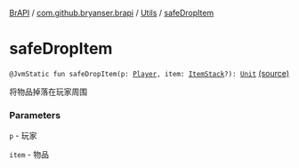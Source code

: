 [BrAPI](../../index.md) / [com.github.bryanser.brapi](../index.md) / [Utils](index.md) / [safeDropItem](./safe-drop-item.md)

# safeDropItem

`@JvmStatic fun safeDropItem(p: `[`Player`](https://hub.spigotmc.org/javadocs/spigot/org/bukkit/entity/Player.html)`, item: `[`ItemStack`](https://hub.spigotmc.org/javadocs/spigot/org/bukkit/inventory/ItemStack.html)`?): `[`Unit`](https://kotlinlang.org/api/latest/jvm/stdlib/kotlin/-unit/index.html) [(source)](https://github.com/BryanSer/BrAPI/raw/ver-kotlin/src/main/kotlin/com/github/bryanser/brapi/Utils.kt#L164)

将物品掉落在玩家周围

### Parameters

`p` - 玩家

`item` - 物品